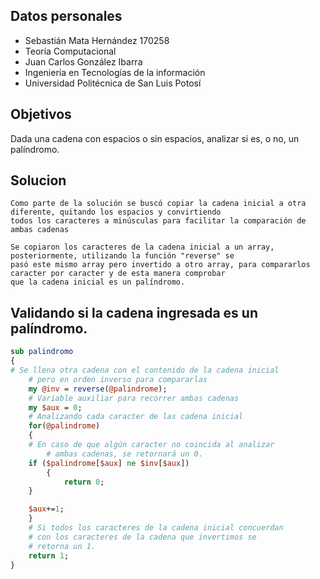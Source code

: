 ## Datos personales

 - Sebastián Mata Hernández	170258
 - Teoría Computacional
 - Juan Carlos González Ibarra
 - Ingeniería en Tecnologías de la información
 - Universidad Politécnica de San Luis Potosí

 
## Objetivos
Dada una cadena con espacios o sin espacios, analizar si es, o no, un palíndromo.

## Solucion
	Como parte de la solución se buscó copiar la cadena inicial a otra diferente, quitando los espacios y convirtiendo
	todos los caracteres a minúsculas para facilitar la comparación de ambas cadenas

	Se copiaron los caracteres de la cadena inicial a un array, posteriormente, utilizando la función "reverse" se
	pasó este mismo array pero invertido a otro array, para compararlos caracter por caracter y de esta manera comprobar
	que la cadena inicial es un palíndromo.

## Validando si la cadena ingresada es un palíndromo.

```Perl
sub palindromo
{	
# Se llena otra cadena con el contenido de la cadena inicial
    # pero en orden inverso para compararlas
    my @inv = reverse(@palindrome);
    # Variable auxiliar para recorrer ambas cadenas 
    my $aux = 0;	
    # Analizando cada caracter de las cadena inicial
    for(@palindrome)
    {
	# En caso de que algún caracter no coincida al analizar
        # ambas cadenas, se retornará un 0.
	if ($palindrome[$aux] ne $inv[$aux])
        {
            return 0;
	}

	$aux+=1;
    }
    # Si todos los caracteres de la cadena inicial concuerdan
    # con los caracteres de la cadena que invertimos se
    # retorna un 1.
    return 1;
}
```
